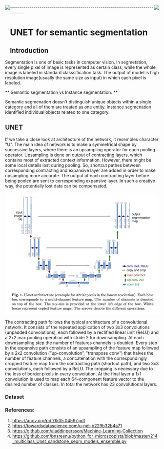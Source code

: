 <p float="left">
  <img style="float: left;" src = "https://miro.medium.com/max/1200/1*bBS_lYMoWhiyJf733Bghwg.jpeg" height = "150"> 
  <img style="float: right;" src = "https://albumentations.ai/assets/img/custom/albumentations_card.png"  height = "150">
</p>
--------------------------------------------------------------------------------



# UNET for semantic segmentation
## Introduction
Segmentation is one of basic tasks in computer vision. In segmetation, every single pixel of image is represented as certain class, while the whole image is labeled in standard 
classsification task. The output of model is high resolution image(usually the same size as input) in which each pixel is labeled. 

** Semantic segmentation vs Instance segmentation: **

Semantic segmenation doesn't distinguish unique objects within a single category and all of them are treated as one entity.
Instance segmenation identified individual objects related to one category.

## UNET
If we take a close look at architecture of the network, it resembles character "U". The main idea of network is to make a symmetrical shape by successive layers, where there is an
upsampling operator for each pooling operator. Upsampling is done on output of contracting layers, which contains most of extracted context information. However, there might be
some local details lost during pooling. So, shortcut pathes between corresponding contracting and expansive layer are added in order to make upsampling more accurate. The output of 
each contracting layer before being pooled are sent to corresponding expansive layer. In such a creative way, the potentially lost data can be compensated.

<img src ="https://github.com/doxg/ComputerVision/blob/master/Architechture.png">

The contracting path follows the typical architecture of a convolutional network. It consists of the repeated application of two 3x3 convolutions (unpadded convolutions),
each followed by a rectified linear unit (ReLU) and a 2x2 max pooling operation with stride 2 for downsampling. At each downsampling step the number of features channels is doubled.
Every step in the expansive path consists of an upsampling of the feature map followed by a 2x2 convolution (“up-convolution”, "transpose conv") that halves the
number of feature channels, a concatenation with the correspondingly cropped feature map from the contracting path (shortcut path), and two 3x3 convolutions, each followed by 
a ReLU. The cropping is necessary due to the loss of border pixels in every convolution. At the final layer a 1x1 convolution is used to map each 64-component feature vector to
the desired number of classes. In total the network has 23 convolutional layers.

### Dataset


### References:
1) https://arxiv.org/pdf/1505.04597.pdf
2) https://towardsdatascience.com/u-net-b229b32b4a71
3) https://github.com/aladdinpersson/Machine-Learning-Collection
4) https://github.com/bnsreenu/python_for_microscopists/blob/master/214_multiclass_Unet_sandstone_segm_models_ensemble.py
